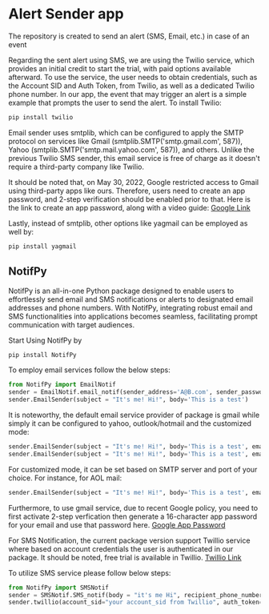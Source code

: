 # Alert Sender app
The repository is created to send an alert (SMS, Email, etc.) in case of an event

Regarding the sent alert using SMS, we are using the Twilio service, which provides an initial credit to start the trial, with paid options available afterward. To use the service, the user needs to obtain credentials, such as the Account SID and Auth Token, from Twilio, as well as a dedicated Twilio phone number. In our app, the event that may trigger an alert is a simple example that prompts the user to send the alert.
To install Twilio:
```bash
pip install twilio 
```



Email sender uses smtplib, which can be configured to apply the SMTP protocol on services like Gmail (smtplib.SMTP('smtp.gmail.com', 587)), Yahoo (smtplib.SMTP('smtp.mail.yahoo.com', 587)), and others. Unlike the previous Twilio SMS sender, this email service is free of charge as it doesn't require a third-party company like Twilio.

It should be noted that, on May 30, 2022, Google restricted access to Gmail using third-party apps like ours. Therefore, users need to create an app password, and 2-step verification should be enabled prior to that. Here is the link to create an app password, along with a video guide:
[Google Link](https://support.google.com/accounts/answer/6010255?hl=en)

Lastly, instead of smtplib, other options like yagmail can be employed as well by:
```bash
pip install yagmail
```



## NotifPy 

NotifPy is an all-in-one Python package designed to enable users to effortlessly send email and SMS notifications or alerts to designated email addresses and phone numbers. With NotifPy, integrating robust email and SMS functionalities into applications becomes seamless, facilitating prompt communication with target audiences.

Start Using NotifPy by 

```bash
pip install NotifPy
```

To employ email services follow the below steps:

```python
from NotifPy import EmailNotif
sender = EmailNotif.email_notif(sender_address='A@B.com', sender_password='your_email_password', recipient_email='B@C.com')
sender.EmailSender(subject = "It's me! Hi!", body='This is a test')
```

It is noteworthy, the default email service provider of package is gmail while simply it can be configured to yahoo, outlook/hotmail and the customized mode:
```python
sender.EmailSender(subject = "It's me! Hi!", body='This is a test', email_provider='yahoo')
sender.EmailSender(subject = "It's me! Hi!", body='This is a test', email_provider='outlook')
```

For customized mode, it can be set based on SMTP server and port of your choice. For instance, for AOL mail:
```python
sender.EmailSender(subject = "It's me! Hi!", body='This is a test', email_provider='', custom_server='smtp.aol.com', custom_port=587)
```

Furthermore, to use gmail service, due to recent Google policy, you need to first activate 2-step verfication then generate a 16-character app password for your email and use that password here. [Google App Password](https://support.google.com/accounts/answer/6010255?hl=en)

For SMS Notification, the current package version support Twillio service where based on account credentials the user is authenticated in our package. It should be noted, free trial is available
in Twillio. [Twillio Link](https://pages.twilio.com/twilio-brand-sales-namer-1?utm_source=bing&utm_medium=cpc&utm_term=twilio&utm_campaign=B_S_NAMER_Brand_Twilio&cq_src=bing_ads&cq_cmp=B_S_NAMER_Brand_Twilio&cq_con=Twilio%20-%20Phrase&cq_term=twilio&cq_med=&cq_net=o&cq_plt=bp&msclkid=ff15212c0a65142c696945e67a200330&utm_content=Twilio%20-%20Phrase)

To utilize SMS service please follow below steps:

```python
from NotifPy import SMSNotif
sender = SMSNotif.SMS_notif(body = "it's me Hi", recipient_phone_number= '+1...')
sender.twillio(account_sid="your account_sid from Twillio", auth_token="your auth_token from Twillio", twilio_phone_number="your number from Twillio")
```
